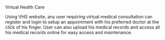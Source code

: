 Virtual Health Care

Using VHS website, any user requiring virtual medical consultation can register and login to setup an appointment with his preferred doctor at the click of his finger. User can also upload his medical records and access all his medical records online for easy access and maintenance.

